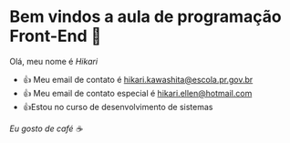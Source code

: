 # Bem vindos a aula de programação Front-End 🧐 
 Olá, meu nome é *Hikari* 
- :+1: Meu email de contato é hikari.kawashita@escola.pr.gov.br
- :+1: Meu email de contato especial é hikari.ellen@hotmail.com
- :+1:Estou no curso de desenvolvimento de sistemas

*Eu gosto de café ☕️*

